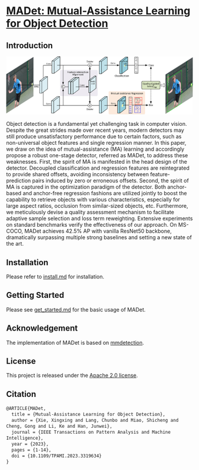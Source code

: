 # [MADet: Mutual-Assistance Learning for Object Detection](https://ieeexplore.ieee.org/abstract/document/10265160)

## Introduction

![demo image](resources/madet.jpg)

Object detection is a fundamental yet challenging task in computer vision. Despite the great strides made over recent years, modern detectors may still produce unsatisfactory performance due to certain factors, such as non-universal object features and single regression manner. In this paper, we draw on the idea of mutual-assistance (MA) learning and accordingly propose a robust one-stage detector, referred as MADet, to address these weaknesses. First, the spirit of MA is manifested in the head design of the detector. Decoupled classification and regression features are reintegrated to provide shared offsets, avoiding inconsistency between feature-prediction pairs induced by zero or erroneous offsets. Second, the spirit of MA is captured in the optimization paradigm of the detector. Both anchor-based and anchor-free regression fashions are utilized jointly to boost the capability to retrieve objects with various characteristics, especially for large aspect ratios, occlusion from similar-sized objects, etc. Furthermore, we meticulously devise a quality assessment mechanism to facilitate adaptive sample selection and loss term reweighting. Extensive experiments on standard benchmarks verify the effectiveness of our approach. On MS-COCO, MADet achieves 42.5% AP with vanilla ResNet50 backbone, dramatically surpassing multiple strong baselines and setting a new state of the art.

## Installation

Please refer to [install.md](docs/install.md) for installation.

## Getting Started

Please see [get_started.md](docs/get_started.md) for the basic usage of MADet.

## Acknowledgement

The implementation of MADet is based on [mmdetection](https://github.com/open-mmlab/mmdetection).

## License

This project is released under the [Apache 2.0 license](LICENSE).

## Citation
```
@ARTICLE{MADet,
  title = {Mutual-Assistance Learning for Object Detection},
  author = {Xie, Xingxing and Lang, Chunbo and Miao, Shicheng and Cheng, Gong and Li, Ke and Han, Junwei},
  journal = {IEEE Transactions on Pattern Analysis and Machine Intelligence},
  year = {2023},
  pages = {1-14},
  doi = {10.1109/TPAMI.2023.3319634}
}
```

